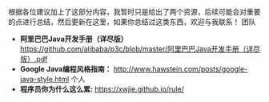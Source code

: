 

根据各位建议加上了这部分内容，我暂时只是给出了两个资源，后续可能会对重要的点进行总结，然后更新在这里，如果你总结过这类东西，欢迎与我联系！
团队
- **阿里巴巴Java开发手册（详尽版）** <https://github.com/alibaba/p3c/blob/master/阿里巴巴Java开发手册（详尽版）.pdf>
- **Google Java编程风格指南：** <http://www.hawstein.com/posts/google-java-style.html>
个人
- **程序员你为什么这么累:** <https://xwjie.github.io/rule/>
